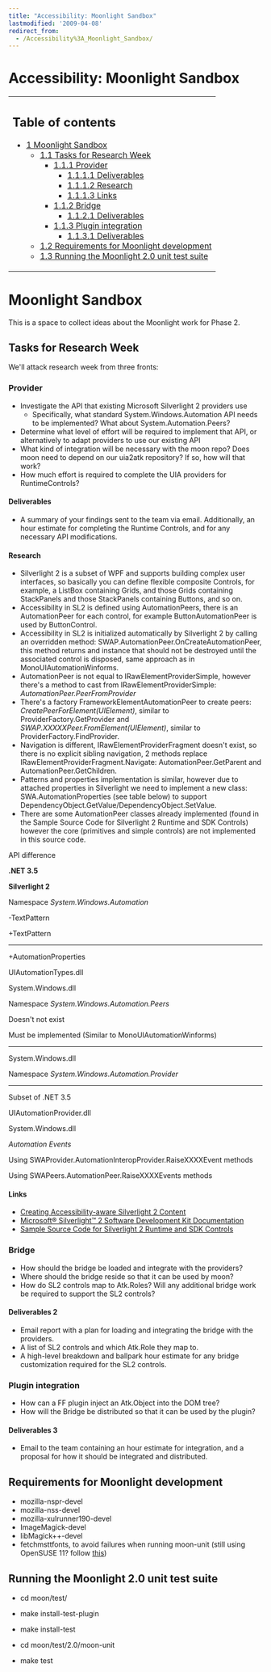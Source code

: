 ```yaml
---
title: "Accessibility: Moonlight Sandbox"
lastmodified: '2009-04-08'
redirect_from:
  - /Accessibility%3A_Moonlight_Sandbox/
---
```


Accessibility: Moonlight Sandbox
================================

<table>
<col width="100%" />
<tbody>
<tr class="odd">
<td align="left"><h2>Table of contents</h2>
<ul>
<li><a href="#moonlight-sandbox">1 Moonlight Sandbox</a>
<ul>
<li><a href="#tasks-for-research-week">1.1 Tasks for Research Week</a>
<ul>
<li><a href="#provider">1.1.1 Provider</a>
<ul>
<li><a href="#deliverables">1.1.1.1 Deliverables</a></li>
<li><a href="#research">1.1.1.2 Research</a></li>
<li><a href="#links">1.1.1.3 Links</a></li>
</ul></li>
<li><a href="#bridge">1.1.2 Bridge</a>
<ul>
<li><a href="#deliverables-2">1.1.2.1 Deliverables</a></li>
</ul></li>
<li><a href="#plugin-integration">1.1.3 Plugin integration</a>
<ul>
<li><a href="#deliverables-3">1.1.3.1 Deliverables</a></li>
</ul></li>
</ul></li>
<li><a href="#requirements-for-moonlight-development">1.2 Requirements for Moonlight development</a></li>
<li><a href="#running-the-moonlight-20-unit-test-suite">1.3 Running the Moonlight 2.0 unit test suite</a></li>
</ul></li>
</ul></td>
</tr>
</tbody>
</table>

Moonlight Sandbox
=================

This is a space to collect ideas about the Moonlight work for Phase 2.

Tasks for Research Week
-----------------------

We'll attack research week from three fronts:

### Provider

-   Investigate the API that existing Microsoft Silverlight 2 providers use
    -   Specifically, what standard System.Windows.Automation API needs to be implemented? What about System.Automation.Peers?
-   Determine what level of effort will be required to implement that API, or alternatively to adapt providers to use our existing API
-   What kind of integration will be necessary with the moon repo? Does moon need to depend on our uia2atk repository? If so, how will that work?
-   How much effort is required to complete the UIA providers for RuntimeControls?

#### Deliverables

-   A summary of your findings sent to the team via email. Additionally, an hour estimate for completing the Runtime Controls, and for any necessary API modifications.

#### Research

-   Silverlight 2 is a subset of WPF and supports building complex user interfaces, so basically you can define flexible composite Controls, for example, a ListBox containing Grids, and those Grids containing StackPanels and those StackPanels containing Buttons, and so on.
-   Accessibility in SL2 is defined using AutomationPeers, there is an AutomationPeer for each control, for example ButtonAutomationPeer is used by ButtonControl.
-   Accessibility in SL2 is initialized automatically by Silverlight 2 by calling an overridden method: SWAP.AutomationPeer.OnCreateAutomationPeer, this method returns and instance that should not be destroyed until the associated control is disposed, same approach as in MonoUIAutomationWinforms.
-   AutomationPeer is not equal to IRawElementProviderSimple, however there's a method to cast from IRawElementProviderSimple: *AutomationPeer.PeerFromProvider*
-   There's a factory FrameworkElementAutomationPeer to create peers: *CreatePeerForElement(UIElement)*, similar to ProviderFactory.GetProvider and *SWAP.XXXXXPeer.FromElement(UIElement)*, similar to ProviderFactory.FindProvider.
-   Navigation is different, IRawElementProviderFragment doesn't exist, so there is no explicit sibling navigation, 2 methods replace IRawElementProviderFragment.Navigate: AutomationPeer.GetParent and AutomationPeer.GetChildren.
-   Patterns and properties implementation is similar, however due to attached properties in Silverlight we need to implement a new class: SWA.AutomationProperties (see table below) to support DependencyObject.GetValue/DependencyObject.SetValue.
-   There are some AutomationPeer classes already implemented (found in the Sample Source Code for Silverlight 2 Runtime and SDK Controls) however the core (primitives and simple controls) are not implemented in this source code.

API difference

**.NET 3.5**

**Silverlight 2**

Namespace *System.Windows.Automation*

-TextPattern

+TextPattern

---

+AutomationProperties

UIAutomationTypes.dll

System.Windows.dll

Namespace *System.Windows.Automation.Peers*

Doesn't not exist

Must be implemented (Similar to MonoUIAutomationWinforms)

---

System.Windows.dll

Namespace *System.Windows.Automation.Provider*

---

Subset of .NET 3.5

UIAutomationProvider.dll

System.Windows.dll

*Automation Events*

Using SWAProvider.AutomationInteropProvider.RaiseXXXXEvent methods

Using SWAPeers.AutomationPeer.RaiseXXXXEvents methods

#### Links

-   [Creating Accessibility-aware Silverlight 2 Content](http://www.code-magazine.com/Article.aspx?quickid=0810062)
-   [Microsoft® Silverlight™ 2 Software Development Kit Documentation](http://www.microsoft.com/Downloads/details.aspx?familyid=BCE7684A-507B-4FC6-BC99-6933CD690CAB&displaylang=en)
-   [Sample Source Code for Silverlight 2 Runtime and SDK Controls](http://www.microsoft.com/downloads/details.aspx?FamilyID=EB83ED4C-AC85-4DE9-8395-285628EE2254&displaylang=en)

### Bridge

-   How should the bridge be loaded and integrate with the providers?
-   Where should the bridge reside so that it can be used by moon?
-   How do SL2 controls map to Atk.Roles? Will any additional bridge work be required to support the SL2 controls?

#### Deliverables 2

-   Email report with a plan for loading and integrating the bridge with the providers.
-   A list of SL2 controls and which Atk.Role they map to.
-   A high-level breakdown and ballpark hour estimate for any bridge customization required for the SL2 controls.

### Plugin integration

-   How can a FF plugin inject an Atk.Object into the DOM tree?
-   How will the Bridge be distributed so that it can be used by the plugin?

#### Deliverables 3

-   Email to the team containing an hour estimate for integration, and a proposal for how it should be integrated and distributed.

Requirements for Moonlight development
--------------------------------------

-   mozilla-nspr-devel
-   mozilla-nss-devel
-   mozilla-xulrunner190-devel
-   ImageMagick-devel
-   libMagick++-devel
-   fetchmsttfonts, to avoid failures when running moon-unit (still using OpenSUSE 11? follow [this](http://www.benkevan.com/blog/installing-microsoft-fonts-on-opensuse-110/))

Running the Moonlight 2.0 unit test suite
-----------------------------------------

-   cd moon/test/
-   make install-test-plugin
-   make install-test

-   cd moon/test/2.0/moon-unit
-   make test
